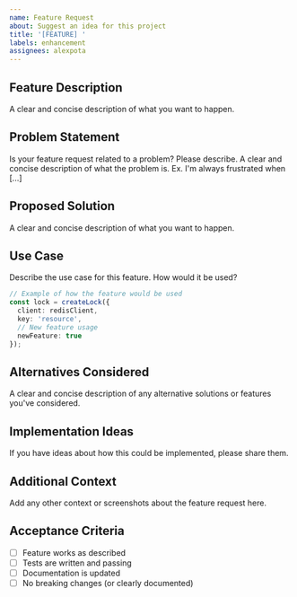 ```yaml
---
name: Feature Request
about: Suggest an idea for this project
title: '[FEATURE] '
labels: enhancement
assignees: alexpota
---
```


## Feature Description
A clear and concise description of what you want to happen.

## Problem Statement
Is your feature request related to a problem? Please describe.
A clear and concise description of what the problem is. Ex. I'm always frustrated when [...]

## Proposed Solution
A clear and concise description of what you want to happen.

## Use Case
Describe the use case for this feature. How would it be used?

```typescript
// Example of how the feature would be used
const lock = createLock({
  client: redisClient,
  key: 'resource',
  // New feature usage
  newFeature: true
});
```

## Alternatives Considered
A clear and concise description of any alternative solutions or features you've considered.

## Implementation Ideas
If you have ideas about how this could be implemented, please share them.

## Additional Context
Add any other context or screenshots about the feature request here.

## Acceptance Criteria
- [ ] Feature works as described
- [ ] Tests are written and passing
- [ ] Documentation is updated
- [ ] No breaking changes (or clearly documented)